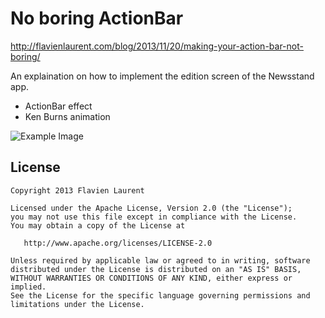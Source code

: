 No boring ActionBar
==================

http://flavienlaurent.com/blog/2013/11/20/making-your-action-bar-not-boring/

An explaination on how to implement the edition screen of the Newsstand app.
- ActionBar effect
- Ken Burns animation

![Example Image][1]

License
-----------

    Copyright 2013 Flavien Laurent

    Licensed under the Apache License, Version 2.0 (the "License");
    you may not use this file except in compliance with the License.
    You may obtain a copy of the License at

       http://www.apache.org/licenses/LICENSE-2.0

    Unless required by applicable law or agreed to in writing, software
    distributed under the License is distributed on an "AS IS" BASIS,
    WITHOUT WARRANTIES OR CONDITIONS OF ANY KIND, either express or implied.
    See the License for the specific language governing permissions and
    limitations under the License.
  
 [1]: https://raw.github.com/flavienlaurent/NotBoringActionBar/master/graphics/notboringab.gif
